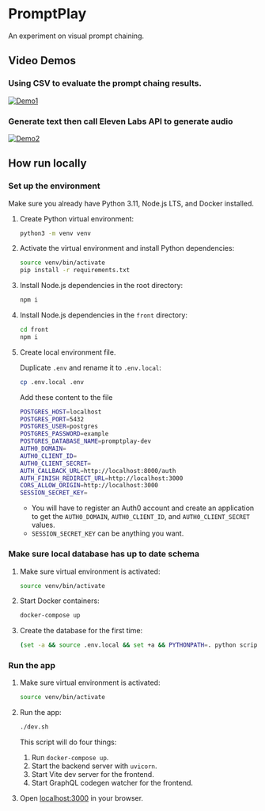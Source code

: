 # PromptPlay

An experiment on visual prompt chaining.

## Video Demos

### Using CSV to evaluate the prompt chaing results.

[![Demo1](https://img.youtube.com/vi/eCVc1HAQAVM/0.jpg)](https://youtu.be/eCVc1HAQAVM)

### Generate text then call Eleven Labs API to generate audio

[![Demo2](https://img.youtube.com/vi/_7gkAa6FWHs/0.jpg)](https://youtu.be/_7gkAa6FWHs)

## How run locally

### Set up the environment

Make sure you already have Python 3.11, Node.js LTS, and Docker installed.

1.  Create Python virtual environment:
    ```sh
    python3 -m venv venv
    ```
2.  Activate the virtual environment and install Python dependencies:
    ```sh
    source venv/bin/activate
    pip install -r requirements.txt
    ```
3.  Install Node.js dependencies in the root directory:
    ```sh
    npm i
    ```
4.  Install Node.js dependencies in the `front` directory:
    ```sh
    cd front
    npm i
    ```
5.  Create local environment file.

    Duplicate `.env` and rename it to `.env.local`:

    ```sh
    cp .env.local .env
    ```

    Add these content to the file

    ```sh
    POSTGRES_HOST=localhost
    POSTGRES_PORT=5432
    POSTGRES_USER=postgres
    POSTGRES_PASSWORD=example
    POSTGRES_DATABASE_NAME=promptplay-dev
    AUTH0_DOMAIN=
    AUTH0_CLIENT_ID=
    AUTH0_CLIENT_SECRET=
    AUTH_CALLBACK_URL=http://localhost:8000/auth
    AUTH_FINISH_REDIRECT_URL=http://localhost:3000
    CORS_ALLOW_ORIGIN=http://localhost:3000
    SESSION_SECRET_KEY=
    ```

    - You will have to register an Auth0 account and create an application to get the `AUTH0_DOMAIN`, `AUTH0_CLIENT_ID`, and `AUTH0_CLIENT_SECRET` values.
    - `SESSION_SECRET_KEY` can be anything you want.

### Make sure local database has up to date schema

1. Make sure virtual environment is activated:
   ```sh
   source venv/bin/activate
   ```
2. Start Docker containers:
   ```sh
   docker-compose up
   ```
3. Create the database for the first time:
   ```sh
   (set -a && source .env.local && set +a && PYTHONPATH=. python scripts/create_database.py)
   ```

### Run the app

1. Make sure virtual environment is activated:
   ```sh
   source venv/bin/activate
   ```
2. Run the app:

   ```sh
   ./dev.sh
   ```

   This script will do four things:

   1. Run `docker-compose up`.
   2. Start the backend server with `uvicorn`.
   3. Start Vite dev server for the frontend.
   4. Start GraphQL codegen watcher for the frontend.

3. Open [localhost:3000](http://localhost:3000) in your browser.
